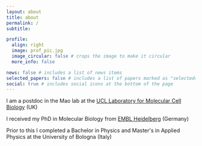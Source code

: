 ```yaml
---
layout: about
title: about
permalink: /
subtitle:

profile:
  align: right
  image: prof_pic.jpg
  image_circular: false # crops the image to make it circular
  more_info: false

news: false # includes a list of news items
selected_papers: false # includes a list of papers marked as "selected={true}"
social: true # includes social icons at the bottom of the page
---
```


I am a postdoc in the Mao lab at the  <a href="https://www.ucl.ac.uk/lmcb/">UCL Laboratory for Molecular Cell Biology</a> (UK)

I received my PhD in Molecular Biology from <a href="https://www.embl.org">EMBL Heidelberg</a> (Germany)

Prior to this I completed a Bachelor in Physics and Master's in Applied Physics at the University of Bologna (Italy)
